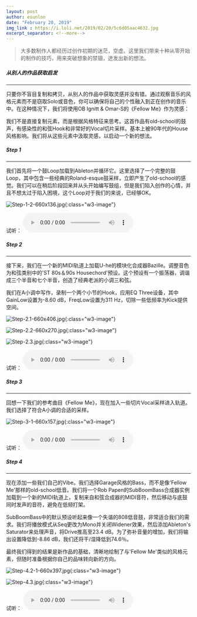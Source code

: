 ```yaml
---
layout: post
author: esunlon
date: "February 20, 2019"
img_link : https://i.loli.net/2019/02/20/5c6d05aac4632.jpg
excerpt_separator: <!--more-->
---
```


> 大多数制作人都经历过创作初期的迷茫，空虚。这里我们带来十种从零开始的制作的技巧，用来突破想象的禁锢，迸发出新的想法。
<!--more-->

##### 从别人的作品获取启发

------

只要你不盲目复制和拷贝，从别人的作品中获取灵感并没有错。通过观察音乐的风格元素而不是窃取Solo或音色，你可以确保将自己的个性融入到正在创作的音乐中。在这种情况下，我们将使用OB Ignitt & Omar-S的《Fellow Me》作为灵感：

我们不是直接复制元素，而是根据风格特征来思考。这首作品有old-school的鼓声，有感染性的和弦Hook和非常好的Vocal切片采样。基本上被90年代的House风格影响。我们将从这些元素中汲取灵感，以启动一个新的想法。

##### Step 1

------

我们首先将一个鼓Loop加载到Ableton并循环它。这里选择了一个完整的鼓Loop，其中包含一些经典的Roland-esque鼓采样，立即产生了old-school的感觉。我们可以在稍后阶段回来并从头开始编写鼓组，但是我们陷入创作的心情，并且不想太过于陷入困境，这个Loop对于我们的来说，已经够OK。

![Step-1-2-660x136.jpg](https://i.loli.net/2019/02/20/5c6d015ce6cc0.jpg){:class="w3-image"}

试听：
<audio src="/assets/img/blog/20190220/Step-1.m4a" controls="controls">  </audio>

##### Step 2

------

接下来，我们在一个新的MIDI轨道上加载U-he的模块化合成器Bazille。调整音色为和弦类别中的'ST 80s＆90s Housechord'预设。这个预设有一个振荡器，调谐成三个半音和七个半音，创造了经典老派的小调三和弦。

我们在A小调中写作，录制一个两个小节的Hook，应用EQ Three设备，其中GainLow设置为-8.60 dB，FreqLow设置为311 Hz，切除一些低频率为Kick提供空间。

![Step-2.1-660x406.jpg](https://i.loli.net/2019/02/20/5c6d015df255d.jpg){:class="w3-image"}

![Step-2.2-660x270.jpg](https://i.loli.net/2019/02/20/5c6d015e51e98.jpg){:class="w3-image"}

![Step-2.3.jpg](https://i.loli.net/2019/02/20/5c6d015e58e56.jpg){:class="w3-image"}

试听：
<audio src="/assets/img/blog/20190220/Step-2.m4a" controls="controls">  </audio>

##### Step 3

------

回想一下我们的参考曲目《Fellow Me》，现在加入一些切片Vocal采样进入轨道。我们选择了符合A小调的合适的采样。

![Step-3-1-660x157.jpg](https://i.loli.net/2019/02/20/5c6d015e52bec.jpg){:class="w3-image"}

试听：
<audio src="/assets/img/blog/20190220/Step-3.m4a" controls="controls">  </audio>

##### Step 4

------

现在添加一些我们自己的Vibe。我们选择Garage风格的Bass，而不是像'Fellow Me'那样的old-school低音。我们将一个Rob Papen的SubBoomBass合成器实例加载到一个新的MIDI轨道上，复制来自和弦合成器的MIDI音符，然后移动与底鼓同时发声的音符，避免在低频打架。

SubBoomBass中的默认预设听起来像一个失谐的808低音鼓，非常适合我们的需求。我们将播放模式从Seq更改为Mono并关闭Widener效果，然后添加Ableton's Saturator来处理声音，将Drive推高至23.4 dB。为了弥补音量的增加，我们将输出设置降低到-8.86 dB，我们还将干/湿降低到74.6％。

最终我们得到的结果是新作品的基础，清晰地绘制了与'Fellow Me'类似的风格元素，但随时准备根据你自己的品味转向新的方向。

![Step-4.2-1-660x397.jpg](https://i.loli.net/2019/02/20/5c6d015e5d71e.jpg){:class="w3-image"}

![Step-4.3.jpg](https://i.loli.net/2019/02/20/5c6d015e607df.jpg){:class="w3-image"}

试听：
<audio src="/assets/img/blog/20190220/Step-4.m4a" controls="controls">  </audio>
